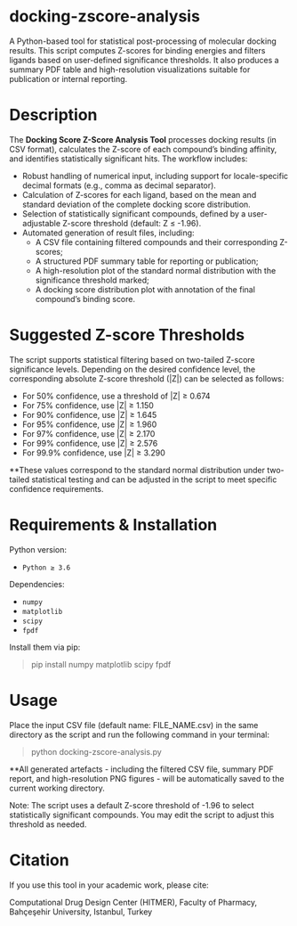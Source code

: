 # docking-zscore-analysis
A Python-based tool for statistical post-processing of molecular docking results. This script computes Z-scores for binding energies and filters ligands based on user-defined significance thresholds. It also produces a summary PDF table and high-resolution visualizations suitable for publication or internal reporting.

# Description
The **Docking Score Z-Score Analysis Tool** processes docking results (in CSV format), calculates the Z-score of each compound’s binding affinity, and identifies statistically significant hits. The workflow includes:

- Robust handling of numerical input, including support for locale-specific decimal formats (e.g., comma as decimal separator).
- Calculation of Z-scores for each ligand, based on the mean and standard deviation of the complete docking score distribution.
- Selection of statistically significant compounds, defined by a user-adjustable Z-score threshold (default: Z ≤ -1.96).
- Automated generation of result files, including:
  - A CSV file containing filtered compounds and their corresponding Z-scores;
  - A structured PDF summary table for reporting or publication;
  - A high-resolution plot of the standard normal distribution with the significance threshold marked;
  - A docking score distribution plot with annotation of the final compound’s binding score.

# Suggested Z-score Thresholds
The script supports statistical filtering based on two-tailed Z-score significance levels. Depending on the desired confidence level, the corresponding absolute Z-score threshold (|Z|) can be selected as follows:

- For 50% confidence, use a threshold of |Z| ≥ 0.674
- For 75% confidence, use |Z| ≥ 1.150
- For 90% confidence, use |Z| ≥ 1.645
- For 95% confidence, use |Z| ≥ 1.960
- For 97% confidence, use |Z| ≥ 2.170
- For 99% confidence, use |Z| ≥ 2.576
- For 99.9% confidence, use |Z| ≥ 3.290

**These values correspond to the standard normal distribution under two-tailed statistical testing and can be adjusted in the script to meet specific confidence requirements.

# Requirements & Installation

Python version:
- `Python ≥ 3.6`

Dependencies:
- `numpy`  
- `matplotlib`  
- `scipy`  
- `fpdf`

Install them via pip:

> pip install numpy matplotlib scipy fpdf

# Usage
Place the input CSV file (default name: FILE_NAME.csv) in the same directory as the script and run the following command in your terminal:

> python docking-zscore-analysis.py

**All generated artefacts - including the filtered CSV file, summary PDF report, and high-resolution PNG figures - will be automatically saved to the current working directory.

Note: The script uses a default Z-score threshold of -1.96 to select statistically significant compounds. You may edit the script to adjust this threshold as needed.

# Citation
If you use this tool in your academic work, please cite:

Computational Drug Design Center (HITMER), Faculty of Pharmacy, Bahçeşehir University, Istanbul, Turkey
